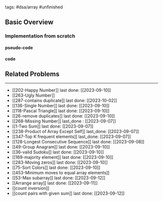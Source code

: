 tags: #dsa/array #unfinished
## Basic Overview

### Implementation from scratch
#### pseudo-code

#### code

## Related Problems
---
- [[202-Happy Number]] last done: [[2023-09-10]]
- [[263-Ugly Number]]
- [[287-contains duplicate]] last done: [[2023-10-02]]
- [[136-Single Number]] last done: [[2023-09-10]]
- [[118-Pascal Triangle]] last done: [[2023-09-10]]
- [[26-remove duplicates]] last done: [[2023-09-10]]
- [[268-Missing Number]] last_done : [[2023-09-07]]
- [[1-Two Sum]] last done: [[2023-09-07]]
- [[238-Product of Array Except Self]] last_done: [[2023-09-07]]
- [[347-Top K frequent elements]] last_done: [[2023-09-07]]
- [[128-Longest Consecutive Sequence]] last done: [[2023-09-08]]
- [[49-Group Anagram]] last done: [[2023-09-10]]
- [[36-valid Sudoku]] last done: [[2023-09-10]]
- [[169-majority element]] last done: [[2023-09-10]]
- [[283-Moving zeros]] last done: [[2023-09-10]]
- [[75-Sort Colors]] last done: [[2023-09-10]]
- [[453-Minimum moves to equal array elements]]
- [[53-Max subarray]] last done: [[2023-09-12]]
- [[Arrange array]] last done: [[2023-09-11]]
- [[count inversion]]
- [[count pairs with given sum]] last done: [[2023-09-12]]